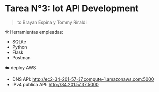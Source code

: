# Tarea N°3: Iot API Development 
> to Brayan Espina y Tommy Rinaldi

:hammer_and_pick:	Herramientas empleadas:
- SQLite
- Python
- Flask
- Postman


:cloud: deploy AWS

* DNS API: http://ec2-34-201-57-37.compute-1.amazonaws.com:5000
* IPv4 pública API: http://34.201.57.37:5000
